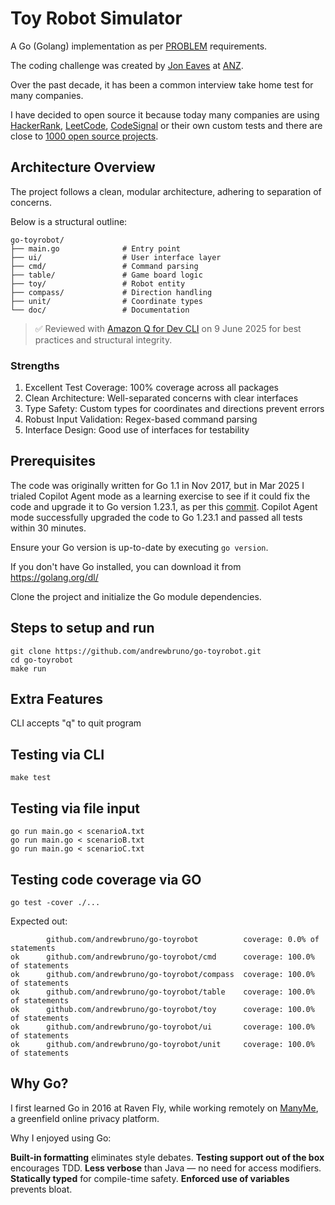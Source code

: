 # Toy Robot Simulator

A Go (Golang) implementation as per [PROBLEM](doc/PROBLEM.md) requirements.

The coding challenge was created by [Jon Eaves](https://www.linkedin.com/in/joneaves/) at [ANZ](https://joneaves.wordpress.com/2014/07/21/toy-robot-coding-test/).

Over the past decade, it has been a common interview take home test for many companies.

I have decided to open source it because today many companies are using [HackerRank](https://www.hackerrank.com/), [LeetCode](https://leetcode.com/), [CodeSignal](https://codesignal.com/) or their own custom tests and there are close to [1000 open source projects](https://github.com/search?q=toyrobot&type=repositories).

## Architecture Overview

The project follows a clean, modular architecture, adhering to separation of concerns.

Below is a structural outline:

```
go-toyrobot/
├── main.go              # Entry point
├── ui/                  # User interface layer
├── cmd/                 # Command parsing
├── table/               # Game board logic
├── toy/                 # Robot entity
├── compass/             # Direction handling
├── unit/                # Coordinate types
└── doc/                 # Documentation
```

> ✅ Reviewed with [Amazon Q for Dev CLI](https://docs.aws.amazon.com/amazonq/latest/qdeveloper-ug/command-line-installing.html) on 9 June 2025 for best practices and structural integrity.

### Strengths

1. Excellent Test Coverage: 100% coverage across all packages
2. Clean Architecture: Well-separated concerns with clear interfaces
3. Type Safety: Custom types for coordinates and directions prevent errors
4. Robust Input Validation: Regex-based command parsing
5. Interface Design: Good use of interfaces for testability


## Prerequisites

The code was originally written for Go 1.1 in Nov 2017, but in Mar 2025 I trialed Copilot Agent mode as a learning exercise to see if it could fix the code and upgrade it to Go version 1.23.1, as per this [commit](https://github.com/andrewbruno/go-toyrobot/commit/37a724f532ead157ade0eea3bd698cd4a058111d). Copilot Agent mode successfully upgraded the code to Go 1.23.1 and passed all tests within 30 minutes.

Ensure your Go version is up-to-date by executing `go version`.

If you don't have Go installed, you can download it from https://golang.org/dl/

Clone the project and initialize the Go module dependencies.

## Steps to setup and run

```
git clone https://github.com/andrewbruno/go-toyrobot.git
cd go-toyrobot
make run
```

## Extra Features

CLI accepts "q" to quit program

## Testing via CLI

```
make test
```

## Testing via file input

```
go run main.go < scenarioA.txt
go run main.go < scenarioB.txt
go run main.go < scenarioC.txt
```

## Testing code coverage via GO

```
go test -cover ./...
```

Expected out:

```
        github.com/andrewbruno/go-toyrobot          coverage: 0.0% of statements
ok      github.com/andrewbruno/go-toyrobot/cmd      coverage: 100.0% of statements
ok      github.com/andrewbruno/go-toyrobot/compass  coverage: 100.0% of statements
ok      github.com/andrewbruno/go-toyrobot/table    coverage: 100.0% of statements
ok      github.com/andrewbruno/go-toyrobot/toy      coverage: 100.0% of statements
ok      github.com/andrewbruno/go-toyrobot/ui       coverage: 100.0% of statements
ok      github.com/andrewbruno/go-toyrobot/unit     coverage: 100.0% of statements
```

## Why Go?

I first learned Go in 2016 at Raven Fly, while working remotely on [ManyMe](https://manyme.com/), a greenfield online privacy platform.

Why I enjoyed using Go:

**Built-in formatting** eliminates style debates.
**Testing support out of the box** encourages TDD.
**Less verbose** than Java — no need for access modifiers.
**Statically typed** for compile-time safety.
**Enforced use of variables** prevents bloat.
